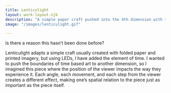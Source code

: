 ```yaml
---
title: Lenticulight
layout: work-layout.njk
description: "A simple paper craft pushed into the 4th dimension with the addition of addressable LEDs."
image: "/images/lenticulight.gif"

---
```

Is there a reason this hasn’t been done before?

Lenticulight adapts a simple craft usually created with folded paper and printed imagery, but using LEDs, I have added the element of time. I wanted to push the boundaries of time based art to another dimension, so I imagined this piece where the position of the viewer impacts the way they experience it. Each angle, each movement, and each step from the viewer creates a different effect, making one’s spatial relation to the piece just as important as the piece itself.